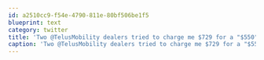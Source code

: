 ```yaml
---
id: a2510cc9-f54e-4790-811e-80bf506be1f5
blueprint: text
category: twitter
title: 'Two @TelusMobility dealers tried to charge me $729 for a "$550" Nexus S at 2 of their stores today.  They got $0 instead.'
caption: 'Two @TelusMobility dealers tried to charge me $729 for a "$550" Nexus S at 2 of their stores today.  They got $0 instead.'
---
```

